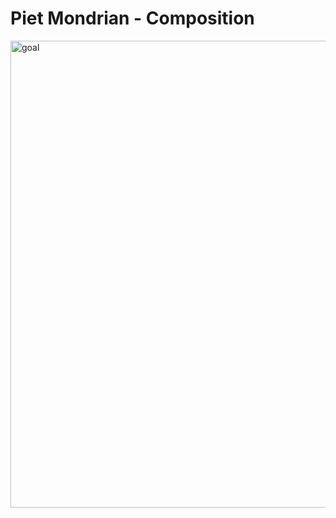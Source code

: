 # Piet Mondrian - Composition

<img width="747" alt="goal" src="https://github.com/Jezebel1990/Piet-Mondrian-Composition/assets/75287031/d027002f-5cf4-4e11-b48d-bd836b143ea9">

